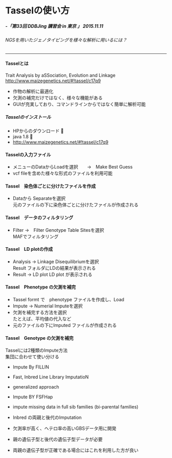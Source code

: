 # Tasselの使い方

##### -「第33回 DDBJing 講習会 in 東京 」 2015.11.11
###### NGSを用いたジェノタイピングを様々な解析に用いるには？
***
#### Tasselとは
  Trait Analysis by aSSociation, Evolution and Linkage  
  http://www.maizegenetics.net/#!tassel/c17q9  

  - 作物の解析に最適化  
  - 欠測の補完だけではなく、様々な機能がある  
  - GUIが充実しており、コマンドラインからではなく簡単に解析可能  

##### Tasselのインストール
 - HPからのダウンロード 
  - java 1.8 
  - http://www.maizegenetics.net/#!tassel/c17q9

#### Tasselの入力ファイル  
 - メニューのDataからLoadを選択　　→　Make Best Guess
 - vcf fileを含めた様々な形式のファイルを利用可能

#### Tassel　染色体ごとに分けたファイルを作成
 - Dataから Separateを選択  
    元のファイルの下に染色体ごとに分けたファイルが作成される

#### Tassel　データのフィルタリング
 - Filter →　Filter Genotype Table Sitesを選択  
    MAFでフィルタリング

#### Tassel　LD plotの作成
 - Analysis → Linkage Disequilibriumを選択  
   Result フォルダにLDの結果が表示される  
 - Result → LD plot
   LD plot が表示される

####   Tassel　Phenotype の欠測を補完  
 - Tassel formt で　phenotype ファイルを作成し、Load
 - Impute → Numerial Imputeを選択  
 - 欠測を補完する方法を選択  
     たとえば、平均値の代入など
 - 元のファイルの下にImputed ファイルが作成される

#### Tassel　Genotype の欠測を補完  
Tasselには2種類のImpute方法  
集団に合わせて使い分ける

- Impute By FILLIN  
 - Fast, Inbred Line Library ImputatioN  
 - generalized approach

- Impute BY FSFHap  
 - impute missing data in full sib families (bi-parental families)
 - Inbred の両親と後代のImputation
 - 欠測率が高く、ヘテロ率の高いGBSデータ用に開発  
 - 親の遺伝子型と後代の遺伝子型データが必要  
 - 両親の遺伝子型が正確である場合にはこれを利用した方が良い
